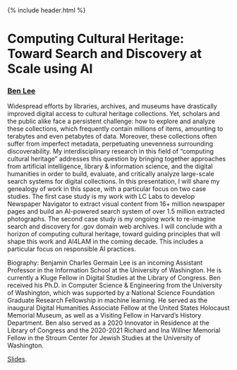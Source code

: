 {% include header.html %}

# Computing Cultural Heritage: Toward Search and Discovery at Scale using AI

### [Ben Lee](https://ischool.uw.edu/people/faculty/profile/bcgl)

Widespread efforts by libraries, archives, and museums have drastically improved digital access to cultural heritage collections. Yet, scholars and the public alike face a persistent challenge: how to explore and analyze these collections, which frequently contain millions of items, amounting to terabytes and even petabytes of data. Moreover, these collections often suffer from imperfect metadata, perpetuating unevenness surrounding discoverability. My interdisciplinary research in this field of “computing cultural heritage” addresses this question by bringing together approaches from artificial intelligence, library & information science, and the digital humanities in order to build, evaluate, and critically analyze large-scale search systems for digital collections. In this presentation, I will share my genealogy of work in this space, with a particular focus on two case studies. The first case study is my work with LC Labs to develop Newspaper Navigator to extract visual content from 16+ million newspaper pages and build an AI-powered search system of over 1.5 million extracted photographs. The second case study is my ongoing work to re-imagine search and discovery for .gov domain web archives. I will conclude with a horizon of computing cultural heritage, toward guiding principles that will shape this work and AI4LAM in the coming decade. This includes a particular focus on responsible AI practices.

Biography: Benjamin Charles Germain Lee is an incoming Assistant Professor in the Information School at the University of Washington. He is currently a Kluge Fellow in Digital Studies at the Library of Congress. Ben received his Ph.D. in Computer Science & Engineering from the University of Washington, which was supported by a National Science Foundation Graduate Research Fellowship in machine learning. He served as the inaugural Digital Humanities Associate Fellow at the United States Holocaust Memorial Museum, as well as a Visiting Fellow in Harvard’s History Department. Ben also served as a 2020 Innovator in Residence at the Library of Congress and the 2020-2021 Richard and Ina Willner Memorial Fellow in the Stroum Center for Jewish Studies at the University of Washington.

[Slides](https://docs.google.com/presentation/d/1KotcSJCFblXxgzQEJZ6q8WhVA8lAry2OWwyRl_8C_gM/edit?usp=sharing).
